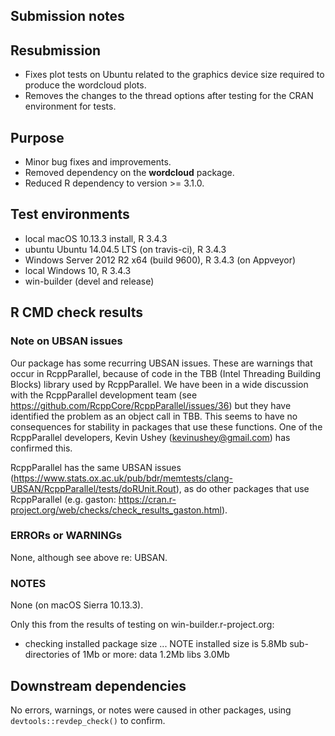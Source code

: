 ## Submission notes


## Resubmission

- Fixes plot tests on Ubuntu related to the graphics device size required to produce the wordcloud plots.
- Removes the changes to the thread options after testing for the CRAN environment for tests.

## Purpose

- Minor bug fixes and improvements. 
- Removed dependency on the **wordcloud** package.
- Reduced R dependency to version >= 3.1.0.

## Test environments

* local macOS 10.13.3 install, R 3.4.3
* ubuntu Ubuntu 14.04.5 LTS (on travis-ci), R 3.4.3
* Windows Server 2012 R2 x64 (build 9600), R 3.4.3 (on Appveyor)
* local Windows 10, R 3.4.3
* win-builder (devel and release)

## R CMD check results

### Note on UBSAN issues

Our package has some recurring UBSAN issues.  These are warnings that occur in RcppParallel, because of code in the TBB (Intel Threading Building Blocks) library used by RcppParallel.  We have been in a wide discussion with the RcppParallel development team (see https://github.com/RcppCore/RcppParallel/issues/36) but they have identified the problem as an object call in TBB.  This seems to have no consequences for stability in packages that use these functions.  One of the RcppParallel developers, Kevin Ushey (kevinushey@gmail.com) has confirmed this.

RcppParallel has the same UBSAN issues (https://www.stats.ox.ac.uk/pub/bdr/memtests/clang-UBSAN/RcppParallel/tests/doRUnit.Rout), as do other packages that use RcppParallel (e.g. gaston: https://cran.r-project.org/web/checks/check_results_gaston.html).

### ERRORs or WARNINGs

None, although see above re: UBSAN.

### NOTES

None (on macOS Sierra 10.13.3).

Only this from the results of testing on win-builder.r-project.org:

* checking installed package size ... NOTE
  installed size is  5.8Mb
  sub-directories of 1Mb or more:
    data   1.2Mb
    libs   3.0Mb


## Downstream dependencies

No errors, warnings, or notes were caused in other packages, using `devtools::revdep_check()` to confirm.


